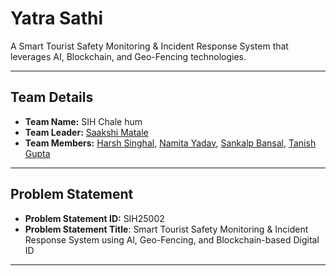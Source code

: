 # Yatra Sathi

A Smart Tourist Safety Monitoring & Incident Response System that leverages AI, Blockchain, and Geo-Fencing technologies.

---

## Team Details

- **Team Name:** SIH Chale hum
- **Team Leader:** [Saakshi Matale](https://github.com/Saakesi)
- **Team Members:** [Harsh Singhal](https://github.com/singhalharsh1611), [Namita Yadav](https://github.com/NamitaYGit), [Sankalp Bansal](https://github.com/sankalp-b1401), [Tanish Gupta](https://github.com/TanishG01)

---

## Problem Statement

- **Problem Statement ID:** SIH25002
- **Problem Statement Title**: Smart Tourist Safety Monitoring & Incident Response System using Al, Geo-Fencing, and Blockchain-based Digital ID

---

